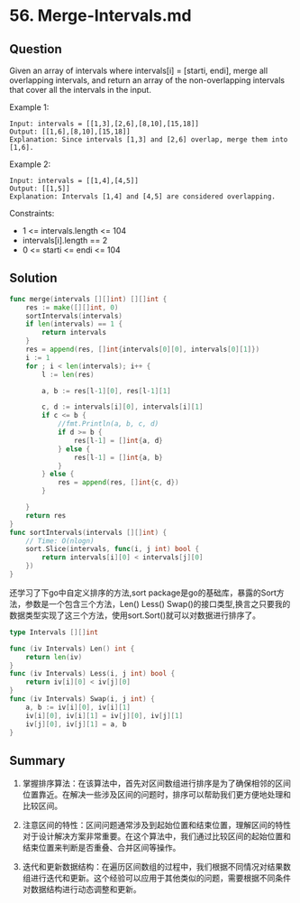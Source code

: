 # 56. Merge-Intervals.md
## Question
Given an array of intervals where intervals[i] = [starti, endi], merge all overlapping intervals, and return an array of the non-overlapping intervals that cover all the intervals in the input.

Example 1:
```
Input: intervals = [[1,3],[2,6],[8,10],[15,18]]
Output: [[1,6],[8,10],[15,18]]
Explanation: Since intervals [1,3] and [2,6] overlap, merge them into [1,6].
```
Example 2:
```
Input: intervals = [[1,4],[4,5]]
Output: [[1,5]]
Explanation: Intervals [1,4] and [4,5] are considered overlapping.
```
Constraints:

- 1 <= intervals.length <= 104
- intervals[i].length == 2
- 0 <= starti <= endi <= 104

## Solution
```go
func merge(intervals [][]int) [][]int {
	res := make([][]int, 0)
	sortIntervals(intervals)
	if len(intervals) == 1 {
		return intervals
	}
	res = append(res, []int{intervals[0][0], intervals[0][1]})
	i := 1
	for ; i < len(intervals); i++ {
		l := len(res)

		a, b := res[l-1][0], res[l-1][1]

		c, d := intervals[i][0], intervals[i][1]
		if c <= b {
			//fmt.Println(a, b, c, d)
			if d >= b {
				res[l-1] = []int{a, d}
			} else {
				res[l-1] = []int{a, b}
			}
		} else {
			res = append(res, []int{c, d})
		}

	}
	return res
}
func sortIntervals(intervals [][]int) {
	// Time: O(nlogn)
    sort.Slice(intervals, func(i, j int) bool {
        return intervals[i][0] < intervals[j][0]
    })
}

```
还学习了下go中自定义排序的方法,sort package是go的基础库，暴露的Sort方法，参数是一个包含三个方法，Len() Less() Swap()的接口类型,换言之只要我的数据类型实现了这三个方法，使用sort.Sort()就可以对数据进行排序了。
```go
type Intervals [][]int

func (iv Intervals) Len() int {
	return len(iv)
}
func (iv Intervals) Less(i, j int) bool {
	return iv[i][0] < iv[j][0]
}
func (iv Intervals) Swap(i, j int) {
	a, b := iv[i][0], iv[i][1]
	iv[i][0], iv[i][1] = iv[j][0], iv[j][1]
	iv[j][0], iv[j][1] = a, b
}
```
## Summary

1. 掌握排序算法：在该算法中，首先对区间数组进行排序是为了确保相邻的区间位置靠近。在解决一些涉及区间的问题时，排序可以帮助我们更方便地处理和比较区间。

2. 注意区间的特性：区间问题通常涉及到起始位置和结束位置，理解区间的特性对于设计解决方案非常重要。在这个算法中，我们通过比较区间的起始位置和结束位置来判断是否重叠、合并区间等操作。

3. 迭代和更新数据结构：在遍历区间数组的过程中，我们根据不同情况对结果数组进行迭代和更新。这个经验可以应用于其他类似的问题，需要根据不同条件对数据结构进行动态调整和更新。